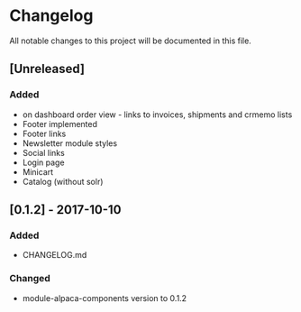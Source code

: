 # Changelog
All notable changes to this project will be documented in this file.

## [Unreleased]
### Added
 - on dashboard order view - links to invoices, shipments and crmemo lists
 - Footer implemented
 - Footer links
 - Newsletter module styles
 - Social links
 - Login page
 - Minicart
 - Catalog (without solr)

## [0.1.2] - 2017-10-10
### Added
 - CHANGELOG.md

### Changed
 - module-alpaca-components version to 0.1.2
